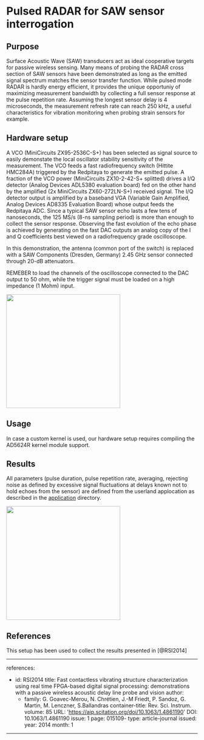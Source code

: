 # Pulsed RADAR for SAW sensor interrogation

## Purpose

Surface Acoustic Wave (SAW) transducers act as ideal cooperative targets for passive wireless sensing.
Many means of probing the RADAR cross section of SAW sensors have been demonstrated as long as
the emitted signal spectrum matches the sensor transfer function. While pulsed mode RADAR is hardly energy
efficient, it provides the unique opportuniy of maximizing measurement bandwidth by collecting a full
sensor response at the pulse repetition rate. Assuming the longest sensor delay is 4 microseconds, the
measurement refresh rate can reach 250 kHz, a useful characteristics for vibration monitoring when probing
strain sensors for example.

## Hardware setup

A VCO (MiniCircuits ZX95-2536C-S+) has been selected as signal source to easily demonstate the local oscillator 
stability sensitivity of the measurement. The VCO feeds a fast radiofrequency switch (Hittite HMC284A) triggered 
by the Redpitaya to generate the emitted pulse. A fraction of the VCO power (MiniCircuits ZX10-2-42-S+ splitted) 
drives a I/Q detector (Analog Devices ADL5380 evaluation board) fed on the other hand by the amplified (2x MiniCircuits
ZX60-272LN-S+) received
signal. The I/Q detector output is amplified by a baseband VGA (Variable Gain Amplified, Analog Devices AD8335 Evaluation
Board) whose output feeds
the Redpitaya ADC. Since a typical SAW sensor echo lasts a few tens of nanoseconds, the 125 MS/s (8-ns sampling
period) is more than enough to collect the sensor response. Observing the fast evolution of the echo phase
is achieved by generating on the fast DAC outputs an analog copy of the I and Q coefficients best viewed
on a radiofrequency grade oscilloscope.

In this demonstration, the antenna (common port of the switch) is replaced with a SAW Components (Dresden, Germany) 2.45 GHz sensor connected through 20-dB attenuators. 

REMEBER to load the channels of the oscilloscope connected to the DAC output to 50 ohm, while the trigger
signal must be loaded on a high impedance (1 Mohm) input.

<img src="https://github.com/oscimp/app/blob/master/redpitaya/pulsed_radar/figures/DSC_0356.JPG" width=300>

## Usage

In case a custom kernel is used, our hardware setup requires compiling the AD5624R kernel module support.

## Results

All parameters (pulse duration, pulse repetition rate, averaging, rejecting noise as defined by excessive signal fluctuations at delays known not to hold echoes from the sensor) are defined from the userland applocation as described in the
<a href="app">application</a> directory.

<img src="https://github.com/oscimp/app/blob/master/redpitaya/pulsed_radar/figures/Screenshot_2019-12-19_1_174815.png" width=300>

## References

This setup has been used to collect the results presented in [@RSI2014]

---
references:
- id: RSI2014
  title: Fast contactless vibrating structure characterization using real time FPGA-based digital signal processing: demonstrations with a passive wireless acoustic delay line probe and vision
  author:
  - family: G. Goavec-Merou, N. Chrétien, J.-M Friedt, P. Sandoz, G. Martin, M. Lenczner, S.Ballandras
  container-title: Rev. Sci. Instrum.
  volume: 85
  URL: 'https://aip.scitation.org/doi/10.1063/1.4861190'
  DOI: 10.1063/1.4861190
  issue: 1
  page: 015109-
  type: article-journal
  issued:
    year: 2014
    month: 1
---
